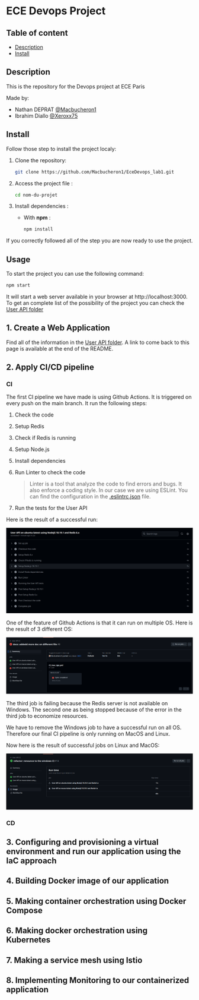 # ECE Devops Project

## Table of content

- [Description](#description)
- [Install](#install)

## Description

This is the repository for the Devops project at ECE Paris

Made by:

- Nathan DEPRAT [@Macbucheron1](https://github.com/Macbucheron1)
- Ibrahim Diallo [@Xeroxx75](https://github.com/Xeroxx75)

## Install

Follow those step to install the project localy:

1. Clone the repository:

   ```bash
   git clone https://github.com/Macbucheron1/EceDevops_lab1.git
   ```

2. Access the project file :

   ```bash
   cd nom-du-projet
   ```

3. Install dependencies :

   - With **npm** :

     ```bash
     npm install
     ```

If you correctly followed all of the step you are now ready to use the project.

## Usage

To start the project you can use the following command:

```bash
npm start
```

It will start a web server available in your browser at http://localhost:3000.
To get an complete list of the possibility of the project you can check the [User API folder](./user_api/README.md)

## 1. Create a Web Application

Find all of the information in the [User API folder](./user_api/README.md). A link to come back to this page is available at the end of the README.

## 2. Apply CI/CD pipeline

### CI

The first CI pipeline we have made is using Github Actions. It is triggered on every push on the main branch. It run the following steps:

1. Check the code
2. Setup Redis
3. Check if Redis is running
4. Setup Node.js
5. Install dependencies
6. Run Linter to check the code

   > Linter is a tool that analyze the code to find errors and bugs. It also enforce a coding style. In our case we are using ESLint. You can find the configuration in the [.eslintrc.json](./user_api/.eslintrc.json) file.

7. Run the tests for the User API

Here is the result of a successful run:

![CI_UserApi](./images/CI_CD/CI_UserApi.png)

One of the feature of Github Actions is that it can run on multiple OS. Here is the result of 3 different OS:

![CI_UserApi_Windows](./images/CI_CD/FailedWindowsCI.png)

The third job is failing because the Redis server is not available on Windows.
The second one as being stopped because of the error in the third job to economize resources.

We have to remove the Windows job to have a successful run on all OS. Therefore our final CI pipeline is only running on MacOS and Linux.

Now here is the result of successful jobs on Linux and MacOS:

![UbuntuMacOSResult](./images/CI_CD/UbuntuMacOsCIResult.png)

### CD

## 3. Configuring and provisioning a virtual environment and run our application using the IaC approach

## 4. Building Docker image of our application

## 5. Making container orchestration using Docker Compose

## 6. Making docker orchestration using Kubernetes

## 7. Making a service mesh using Istio

## 8. Implementing Monitoring to our containerized application
